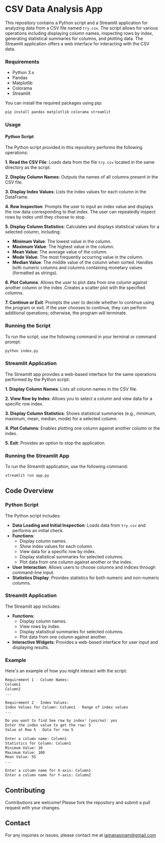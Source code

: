 # CSV Data Analysis App

This repository contains a Python script and a Streamlit application for analyzing data from a CSV file named `try.csv`. The script allows for various operations including displaying column names, inspecting rows by index, generating statistical summaries for columns, and plotting data. The Streamlit application offers a web interface for interacting with the CSV data.

### Requirements

- Python 3.x
- Pandas
- Matplotlib
- Colorama
- Streamlit

You can install the required packages using pip:

``` bash
pip install pandas matplotlib colorama streamlit
```
### Usage

#### Python Script

The Python script provided in this repository performs the following operations:

**1. Read the CSV File**: Loads data from the file `try.csv` located in the same directory as the script.

**2. Display Column Names**: Outputs the names of all columns present in the CSV file.

**3. Display Index Values**: Lists the index values for each column in the DataFrame.

**4. Row Inspection**: Prompts the user to input an index value and displays the row data corresponding to that index. The user can repeatedly inspect rows by index until they choose to stop.

**5. Display Column Statistics**: Calculates and displays statistical values for a selected column, including:
- **Minimum Value**: The lowest value in the column.
- **Maximum Value**: The highest value in the column.
- **Mean Value**: The average value of the column.
- **Mode Value**: The most frequently occurring value in the column.
- **Median Value**: The middle value of the column when sorted. Handles both numeric columns and columns containing monetary values (formatted as strings).

**6. Plot Columns**: Allows the user to plot data from one column against another column or the index .Creates a scatter plot with the specified columns.

**7. Continue or Exit**: Prompts the user to decide whether to continue using the program or exit. If the user chooses to continue, they can perform additional operations; otherwise, the program will terminate.

### Running the Script

To run the script, use the following command in your terminal or command prompt:

```bash
python index.py
```
### Streamlit Application

The Streamlit app provides a web-based interface for the same operations performed by the Python script:

**1. Display Column Names**: Lists all column names in the CSV file.

**2. View Row by Index**: Allows you to select a column and view data for a specific row index.

**3. Display Column Statistics**: Shows statistical summaries (e.g., minimum, maximum, mean, median, mode) for a selected column.


**4. Plot Columns**: Enables plotting one column against another column or the index.

**5. Exit**: Provides an option to stop the application.

### Running the Streamlit App
To run the Streamlit application, use the following command:

``` bash
streamlit run app.py
```


## Code Overview

### Python Script

The Python script includes:

- **Data Loading and Initial Inspection**: Loads data from `try.csv` and performs an initial check.
- **Functions**:
  - Display column names.
  - Show index values for each column.
  - View data for a specific row by index.
  - Display statistical summaries for selected columns.
  - Plot data from one column against another or the index.
- **User Interaction**: Allows users to choose columns and indices through command-line input.
- **Statistics Display**: Provides statistics for both numeric and non-numeric columns.

### Streamlit Application

The Streamlit app includes:

- **Functions**:
  - Display column names.
  - View rows by index.
  - Display statistical summaries for selected columns.
  - Plot data from one column against another.
- **Interactive Widgets**: Provides a web-based interface for user input and displaying results.


### Example
Here's an example of how you might interact with the script:

``` bash
Requirement 1 - Column Names:
Column1
Column2
...

Requirement 2 - Index Values:
Index Values for Column: Column1 - Range of index values
...

Do you want to find See row by index? (yes/no): yes
Enter the index value to get the row: 5
Value at Row 5 - Data for row 5

Enter a column name: Column1
Statistics for Column: Column1
Minimum Value: 10
Maximum Value: 100
Mean Value: 55
...

Enter a column name for X-axis: Column1
Enter a column name for Y-axis: Column2

```

## Contributing
Contributions are welcome! Please fork the repository and submit a pull request with your changes.

## Contact
For any inquiries or issues, please contact me at iamanasinam@gmail.com
